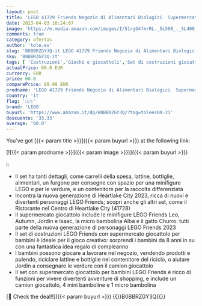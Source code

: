 ```yaml
---
layout: post
title: 'LEGO 41729 Friends Negozio di Alimentari Biologici  Supermercato Giocattolo per Bambine e Bambini da 8 Anni  Set con Camion e 4 Mini Bamboline  Personaggi Serie 2023'
date: 2023-04-03 16:24:07
image: 'https://m.media-amazon.com/images/I/51rgG4fmrRL._SL500_._SL400_.jpg'
comments: true
category: ofertas
author: 'tole.es'
slug: 'B0BBRZGY3Q-it LEGO 41729 Friends Negozio di Alimentari Biologici...'
sku: 'B0BBRZGY3Q-it'
tags: [ 'Costruzioni','Giochi e giocattoli','Set di costruzioni giocattolo','lego','🇮🇹', ]
actualPrice: 60.0 EUR
currency: EUR
price: 60.0
comparePrice: 89.99 EUR
prodname: 'LEGO 41729 Friends Negozio di Alimentari Biologici  Supermercato Giocattolo per Bambine e Bambini da 8 Anni  Set con Camion e 4 Mini Bamboline  Personaggi Serie 2023'
country: 'it'
flag: '🇮🇹'
brand: 'LEGO'
buyurl: 'https://www.amazon.it/dp/B0BBRZGY3Q/?tag=tolees00-21'
descuento: '33.33'
average: '60.0'
---
```


You've got [{{< param title >}}]({{< param buyurl >}}) at the following link:

[![{{< param prodname >}}]({{< param image >}})]({{< param buyurl >}})

ℹ️:

- Il set ha tanti dettagli, come carrelli della spesa, lattine, bottiglie, alimentari, un furgone per consegne con spazio per una minifigure LEGO e per le verdure, e un contenitore per la raccolta differenziata
- Incontra la nuova generazione di Heartlake City 2023, ricca di nuovi e divertenti personaggi LEGO Friends; scopri anche gli altri set, come il Ristorante nel Centro di Heartlake City (41728)
- Il supermercato giocattolo include le minifigure LEGO Friends Leo, Autumn, Jordin e Isaac, la micro bambolina Alba e il gatto Churro: tutti parte della nuova generazione di personaggi LEGO Friends 2023
- Il set di costruzioni LEGO Friends con supermercato giocattolo per bambini è ideale per il gioco creativo: sorprendi i bambini da 8 anni in su con una fantastica idea regalo di compleanno
- I bambini possono giocare a lavorare nel negozio, vendendo prodotti e pulendo, riciclare lattine e bottiglie nel contenitore del riciclo, o aiutare Jordin a consegnare le verdure con il camion giocattolo
- Il set con supermercato giocattolo per bambini LEGO Friends è ricco di funzioni per vivere divertenti avventure di shopping, e include un camion giocattolo, 4 mini bamboline e 1 micro bambolina

[🛒 Check the deal!!]({{< param buyurl >}})
{{<world>}}B0BBRZGY3Q{{</world>}}
